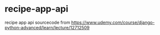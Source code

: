 # recipe-app-api
recipe app api sourcecode from https://www.udemy.com/course/django-python-advanced/learn/lecture/12712509
